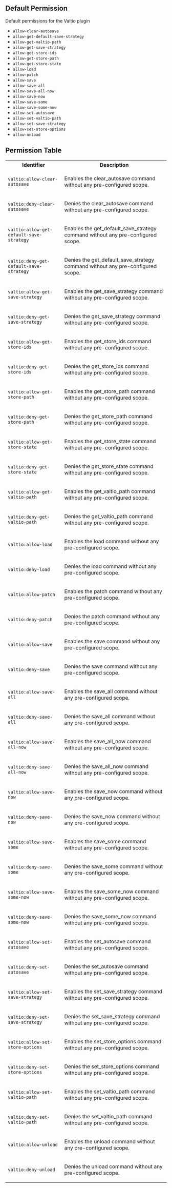 ## Default Permission

Default permissions for the Valtio plugin

- `allow-clear-autosave`
- `allow-get-default-save-strategy`
- `allow-get-valtio-path`
- `allow-get-save-strategy`
- `allow-get-store-ids`
- `allow-get-store-path`
- `allow-get-store-state`
- `allow-load`
- `allow-patch`
- `allow-save`
- `allow-save-all`
- `allow-save-all-now`
- `allow-save-now`
- `allow-save-some`
- `allow-save-some-now`
- `allow-set-autosave`
- `allow-set-valtio-path`
- `allow-set-save-strategy`
- `allow-set-store-options`
- `allow-unload`

## Permission Table

<table>
<tr>
<th>Identifier</th>
<th>Description</th>
</tr>


<tr>
<td>

`valtio:allow-clear-autosave`

</td>
<td>

Enables the clear_autosave command without any pre-configured scope.

</td>
</tr>

<tr>
<td>

`valtio:deny-clear-autosave`

</td>
<td>

Denies the clear_autosave command without any pre-configured scope.

</td>
</tr>

<tr>
<td>

`valtio:allow-get-default-save-strategy`

</td>
<td>

Enables the get_default_save_strategy command without any pre-configured scope.

</td>
</tr>

<tr>
<td>

`valtio:deny-get-default-save-strategy`

</td>
<td>

Denies the get_default_save_strategy command without any pre-configured scope.

</td>
</tr>

<tr>
<td>

`valtio:allow-get-save-strategy`

</td>
<td>

Enables the get_save_strategy command without any pre-configured scope.

</td>
</tr>

<tr>
<td>

`valtio:deny-get-save-strategy`

</td>
<td>

Denies the get_save_strategy command without any pre-configured scope.

</td>
</tr>

<tr>
<td>

`valtio:allow-get-store-ids`

</td>
<td>

Enables the get_store_ids command without any pre-configured scope.

</td>
</tr>

<tr>
<td>

`valtio:deny-get-store-ids`

</td>
<td>

Denies the get_store_ids command without any pre-configured scope.

</td>
</tr>

<tr>
<td>

`valtio:allow-get-store-path`

</td>
<td>

Enables the get_store_path command without any pre-configured scope.

</td>
</tr>

<tr>
<td>

`valtio:deny-get-store-path`

</td>
<td>

Denies the get_store_path command without any pre-configured scope.

</td>
</tr>

<tr>
<td>

`valtio:allow-get-store-state`

</td>
<td>

Enables the get_store_state command without any pre-configured scope.

</td>
</tr>

<tr>
<td>

`valtio:deny-get-store-state`

</td>
<td>

Denies the get_store_state command without any pre-configured scope.

</td>
</tr>

<tr>
<td>

`valtio:allow-get-valtio-path`

</td>
<td>

Enables the get_valtio_path command without any pre-configured scope.

</td>
</tr>

<tr>
<td>

`valtio:deny-get-valtio-path`

</td>
<td>

Denies the get_valtio_path command without any pre-configured scope.

</td>
</tr>

<tr>
<td>

`valtio:allow-load`

</td>
<td>

Enables the load command without any pre-configured scope.

</td>
</tr>

<tr>
<td>

`valtio:deny-load`

</td>
<td>

Denies the load command without any pre-configured scope.

</td>
</tr>

<tr>
<td>

`valtio:allow-patch`

</td>
<td>

Enables the patch command without any pre-configured scope.

</td>
</tr>

<tr>
<td>

`valtio:deny-patch`

</td>
<td>

Denies the patch command without any pre-configured scope.

</td>
</tr>

<tr>
<td>

`valtio:allow-save`

</td>
<td>

Enables the save command without any pre-configured scope.

</td>
</tr>

<tr>
<td>

`valtio:deny-save`

</td>
<td>

Denies the save command without any pre-configured scope.

</td>
</tr>

<tr>
<td>

`valtio:allow-save-all`

</td>
<td>

Enables the save_all command without any pre-configured scope.

</td>
</tr>

<tr>
<td>

`valtio:deny-save-all`

</td>
<td>

Denies the save_all command without any pre-configured scope.

</td>
</tr>

<tr>
<td>

`valtio:allow-save-all-now`

</td>
<td>

Enables the save_all_now command without any pre-configured scope.

</td>
</tr>

<tr>
<td>

`valtio:deny-save-all-now`

</td>
<td>

Denies the save_all_now command without any pre-configured scope.

</td>
</tr>

<tr>
<td>

`valtio:allow-save-now`

</td>
<td>

Enables the save_now command without any pre-configured scope.

</td>
</tr>

<tr>
<td>

`valtio:deny-save-now`

</td>
<td>

Denies the save_now command without any pre-configured scope.

</td>
</tr>

<tr>
<td>

`valtio:allow-save-some`

</td>
<td>

Enables the save_some command without any pre-configured scope.

</td>
</tr>

<tr>
<td>

`valtio:deny-save-some`

</td>
<td>

Denies the save_some command without any pre-configured scope.

</td>
</tr>

<tr>
<td>

`valtio:allow-save-some-now`

</td>
<td>

Enables the save_some_now command without any pre-configured scope.

</td>
</tr>

<tr>
<td>

`valtio:deny-save-some-now`

</td>
<td>

Denies the save_some_now command without any pre-configured scope.

</td>
</tr>

<tr>
<td>

`valtio:allow-set-autosave`

</td>
<td>

Enables the set_autosave command without any pre-configured scope.

</td>
</tr>

<tr>
<td>

`valtio:deny-set-autosave`

</td>
<td>

Denies the set_autosave command without any pre-configured scope.

</td>
</tr>

<tr>
<td>

`valtio:allow-set-save-strategy`

</td>
<td>

Enables the set_save_strategy command without any pre-configured scope.

</td>
</tr>

<tr>
<td>

`valtio:deny-set-save-strategy`

</td>
<td>

Denies the set_save_strategy command without any pre-configured scope.

</td>
</tr>

<tr>
<td>

`valtio:allow-set-store-options`

</td>
<td>

Enables the set_store_options command without any pre-configured scope.

</td>
</tr>

<tr>
<td>

`valtio:deny-set-store-options`

</td>
<td>

Denies the set_store_options command without any pre-configured scope.

</td>
</tr>

<tr>
<td>

`valtio:allow-set-valtio-path`

</td>
<td>

Enables the set_valtio_path command without any pre-configured scope.

</td>
</tr>

<tr>
<td>

`valtio:deny-set-valtio-path`

</td>
<td>

Denies the set_valtio_path command without any pre-configured scope.

</td>
</tr>

<tr>
<td>

`valtio:allow-unload`

</td>
<td>

Enables the unload command without any pre-configured scope.

</td>
</tr>

<tr>
<td>

`valtio:deny-unload`

</td>
<td>

Denies the unload command without any pre-configured scope.

</td>
</tr>
</table>
